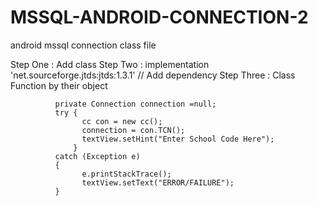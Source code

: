 # MSSQL-ANDROID-CONNECTION-2
android mssql connection class file

Step One    : Add class 
Step Two    : implementation 'net.sourceforge.jtds:jtds:1.3.1'  // Add dependency
Step Three  : Class Function by their object 
              
              private Connection connection =null;
              try {
                    cc con = new cc();
                    connection = con.TCN();
                    textView.setHint("Enter School Code Here");
                  } 
              catch (Exception e)
              {
                    e.printStackTrace();
                    textView.setText("ERROR/FAILURE");
              }
